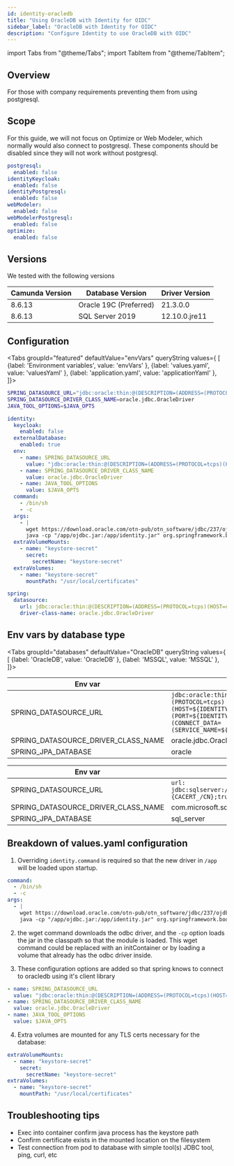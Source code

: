 ```yaml
---
id: identity-oracledb
title: "Using OracleDB with Identity for OIDC"
sidebar_label: "OracleDB with Identity for OIDC"
description: "Configure Identity to use OracleDB with OIDC"
---
```


import Tabs from "@theme/Tabs";
import TabItem from "@theme/TabItem";

## Overview

For those with company requirements preventing them from using postgresql.

## Scope

For this guide, we will not focus on Optimize or Web Modeler, which normally would also connect to postgresql. These components should be disabled since they will not work without postgresql.

```yaml
postgresql:
  enabled: false
identityKeycloak:
  enabled: false
identityPostgresql:
  enabled: false
webModeler:
  enabled: false
webModelerPostgresql:
  enabled: false
optimize:
  enabled: false
```

## Versions

We tested with the following versions

| Camunda Version | Database Version       | Driver Version |
| --------------- | ---------------------- | -------------- |
| 8.6.13          | Oracle 19C (Preferred) | 21.3.0.0       |
| 8.6.13          | SQL Server 2019        | 12.10.0.jre11  |

## Configuration

<Tabs groupId="featured" defaultValue="envVars" queryString values={
[
{label: 'Environment variables', value: 'envVars' },
{label: 'values.yaml', value: 'valuesYaml' },
{label: 'application.yaml', value: 'applicationYaml' },
]}>
<TabItem value="envVars">

```sh
SPRING_DATASOURCE_URL="jdbc:oracle:thin:@(DESCRIPTION=(ADDRESS=(PROTOCOL=tcps)(HOST=oracle.example.com)(PORT=2484))(CONNECT_DATA=(SERVICE_NAME=orcl)))"
SPRING_DATASOURCE_DRIVER_CLASS_NAME=oracle.jdbc.OracleDriver
JAVA_TOOL_OPTIONS=$JAVA_OPTS
```

</TabItem>
<TabItem value="valuesYaml">

```yaml
identity:
  keycloak:
    enabled: false
  externalDatabase:
    enabled: true
  env:
    - name: SPRING_DATASOURCE_URL
      value: "jdbc:oracle:thin:@(DESCRIPTION=(ADDRESS=(PROTOCOL=tcps)(HOST=oracle.example.com)(PORT=2484))(CONNECT_DATA=(SERVICE_NAME=orcl)))"
    - name: SPRING_DATASOURCE_DRIVER_CLASS_NAME
      value: oracle.jdbc.OracleDriver
    - name: JAVA_TOOL_OPTIONS
      value: $JAVA_OPTS
  command:
    - /bin/sh
    - -c
  args:
    - |
      wget https://download.oracle.com/otn-pub/otn_software/jdbc/237/ojdbc17.jar -O /app/ojdbc.jar
      java -cp "/app/ojdbc.jar:/app/identity.jar" org.springframework.boot.loader.launch.JarLauncher
  extraVolumeMounts:
    - name: "keystore-secret"
      secret:
        secretName: "keystore-secret"
  extraVolumes:
    - name: "keystore-secret"
      mountPath: "/usr/local/certificates"
```

</TabItem>
<TabItem value="applicationYaml">

```yaml
spring:
  datasource:
    url: jdbc:oracle:thin:@(DESCRIPTION=(ADDRESS=(PROTOCOL=tcps)(HOST=oracle.example.com)(PORT=2484))(CONNECT_DATA=(SERVICE_NAME=orcl)))
    driver-class-name: oracle.jdbc.OracleDriver
```

</TabItem>

</Tabs>

## Env vars by database type

<Tabs groupId="databases" defaultValue="OracleDB" queryString values={
[
{label: 'OracleDB', value: 'OracleDB' },
{label: 'MSSQL', value: 'MSSQL' },
]}>
<TabItem value="OracleDB">

| Env var                             | Value                                                                                                                                                                                 |
| ----------------------------------- | ------------------------------------------------------------------------------------------------------------------------------------------------------------------------------------- |
| SPRING_DATASOURCE_URL               | `jdbc:oracle:thin:@(DESCRIPTION=(ADDRESS=(PROTOCOL=tcps)(HOST=${IDENTITY_DATABASE_HOST:})(PORT=${IDENTITY_DATABASE_PORT:}))(CONNECT_DATA=(SERVICE_NAME=${IDENTITY_DATABASE_NAME:})))` |
| SPRING_DATASOURCE_DRIVER_CLASS_NAME | oracle.jdbc.OracleDriver                                                                                                                                                              |
| SPRING_JPA_DATABASE                 | oracle                                                                                                                                                                                |

</TabItem>
<TabItem value="MSSQL">

| Env var                             | Value                                                                                                                                                                                              |
| ----------------------------------- | -------------------------------------------------------------------------------------------------------------------------------------------------------------------------------------------------- |
| SPRING_DATASOURCE_URL               | `url: jdbc:sqlserver://${IDENTITY_DATABASE_HOST:}:${IDENTITY_DATABASE_PORT:};databaseName=${IDENTITY_DATABASE_NAME:};encrypt=true;hostNameInCertificate={CACERT_/CN};trustServerCertificate=false` |
| SPRING_DATASOURCE_DRIVER_CLASS_NAME | com.microsoft.sqlserver.jdbc.SQLServerDriver                                                                                                                                                       |
| SPRING_JPA_DATABASE                 | sql_server                                                                                                                                                                                         |

</TabItem>

</Tabs>

## Breakdown of values.yaml configuration

1. Overriding `identity.command` is required so that the new driver in `/app` will be loaded upon startup.

```yaml
command:
  - /bin/sh
  - -c
args:
  - |
    wget https://download.oracle.com/otn-pub/otn_software/jdbc/237/ojdbc17.jar -O /app/ojdbc.jar
    java -cp "/app/ojdbc.jar:/app/identity.jar" org.springframework.boot.loader.launch.JarLauncher
```

2. the wget command downloads the odbc driver, and the `-cp` option loads the jar in the classpath so that the module is loaded. This wget command could be replaced with an initContainer or by loading a volume that already has the odbc driver inside.

3. These configuration options are added so that spring knows to connect to oracledb using it's client library

```yaml
- name: SPRING_DATASOURCE_URL
  value: "jdbc:oracle:thin:@(DESCRIPTION=(ADDRESS=(PROTOCOL=tcps)(HOST=oracle.example.com)(PORT=2484))(CONNECT_DATA=(SERVICE_NAME=orcl)))"
- name: SPRING_DATASOURCE_DRIVER_CLASS_NAME
  value: oracle.jdbc.OracleDriver
- name: JAVA_TOOL_OPTIONS
  value: $JAVA_OPTS
```

4. Extra volumes are mounted for any TLS certs necessary for the database:

```yaml
extraVolumeMounts:
  - name: "keystore-secret"
    secret:
      secretName: "keystore-secret"
extraVolumes:
  - name: "keystore-secret"
    mountPath: "/usr/local/certificates"
```

## Troubleshooting tips

- Exec into container confirm java process has the keystore path
- Confirm certificate exists in the mounted location on the filesystem
- Test connection from pod to database with simple tool(s) JDBC tool, ping, curl, etc
